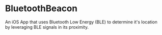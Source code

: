 # BluetoothBeacon

An iOS App that uses Bluetooth Low Energy (BLE) to determine it's location by leveraging BLE signals in its proximity.
